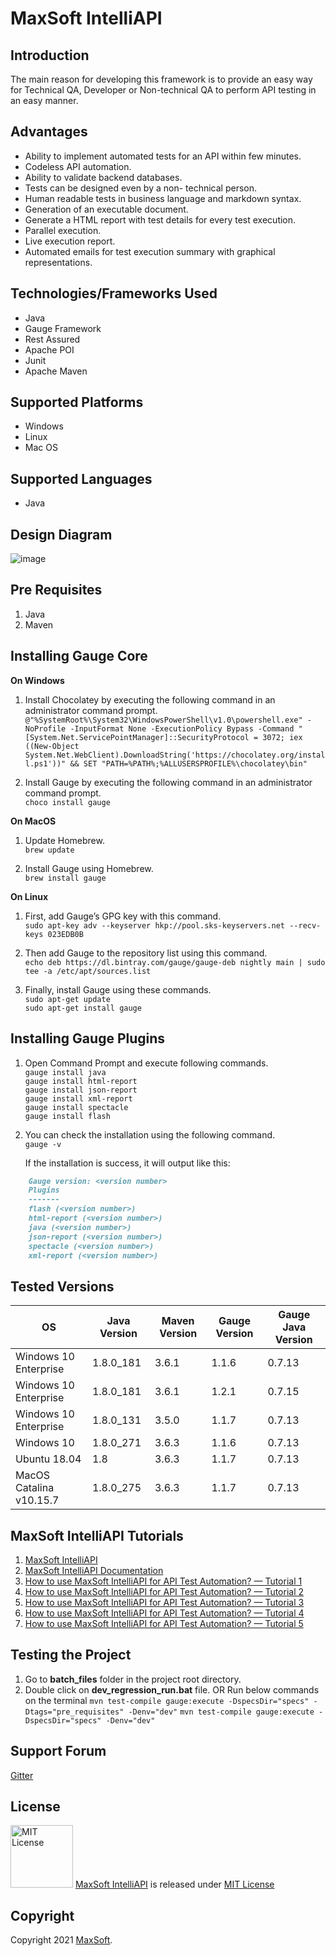 # MaxSoft IntelliAPI

## Introduction
The main reason for developing this framework is to provide an easy way for Technical QA, Developer or Non-technical QA to perform API testing in an easy manner.

## Advantages
- Ability to implement automated tests for an API within few minutes.
- Codeless API automation.
- Ability to validate backend databases.
- Tests can be designed even by a non- technical person.
- Human readable tests in business language and markdown syntax.
- Generation of an executable document.
- Generate a HTML report with test details for every test execution.
- Parallel execution.
- Live execution report.
- Automated emails for test execution summary with graphical representations.

## Technologies/Frameworks Used
- Java
- Gauge Framework
- Rest Assured
- Apache POI
- Junit
- Apache Maven

## Supported Platforms
- Windows
- Linux
- Mac OS

## Supported Languages
- Java

## Design Diagram
![image](https://user-images.githubusercontent.com/9147189/104115454-a1ed7d00-5335-11eb-9e23-0f75137068af.png)

## Pre Requisites
1. Java
2. Maven

## Installing Gauge Core
**On Windows**
1. Install Chocolatey by executing the following command in an administrator command prompt. \
`@"%SystemRoot%\System32\WindowsPowerShell\v1.0\powershell.exe" -NoProfile -InputFormat None -ExecutionPolicy Bypass -Command "[System.Net.ServicePointManager]::SecurityProtocol = 3072; iex ((New-Object System.Net.WebClient).DownloadString('https://chocolatey.org/install.ps1'))" && SET "PATH=%PATH%;%ALLUSERSPROFILE%\chocolatey\bin"`

2. Install Gauge by executing the following command in an administrator command prompt. \
`choco install gauge`

**On MacOS**
1. Update Homebrew. \
`brew update`

2. Install Gauge using Homebrew. \
`brew install gauge`

**On Linux**
1. First, add Gauge’s GPG key with this command. \
`sudo apt-key adv --keyserver hkp://pool.sks-keyservers.net --recv-keys 023EDB0B`

2. Then add Gauge to the repository list using this command. \
`echo deb https://dl.bintray.com/gauge/gauge-deb nightly main | sudo tee -a /etc/apt/sources.list`

3. Finally, install Gauge using these commands. \
`sudo apt-get update` \
`sudo apt-get install gauge`

## Installing Gauge Plugins
1. Open Command Prompt and execute following commands. \
`gauge install java` \
`gauge install html-report` \
`gauge install json-report` \
`gauge install xml-report` \
`gauge install spectacle` \
`gauge install flash`

2. You can check the installation using the following command. \
`gauge -v`

	If the installation is success, it will output like this:

```markdown
    Gauge version: <version number>
    Plugins
    -------
    flash (<version number>)
    html-report (<version number>)
    java (<version number>)
    json-report (<version number>)
    spectacle (<version number>)
    xml-report (<version number>)
```

## Tested Versions
| OS 			    | Java Version   | Maven Version | Gauge Version | Gauge Java Version |
| ------------------------- | -------------- | ------------- | ------------ | ------------------- |
| Windows 10 Enterprise     | 1.8.0_181      | 3.6.1 	     | 1.1.6 	    | 0.7.13		  |
| Windows 10 Enterprise     | 1.8.0_181      | 3.6.1 	     | 1.2.1 	    | 0.7.15		  |
| Windows 10 Enterprise     | 1.8.0_131      | 3.5.0 	     | 1.1.7 	    | 0.7.13		  |
| Windows 10 		    | 1.8.0_271      | 3.6.3 	     | 1.1.6	    | 0.7.13 		  |
| Ubuntu 18.04 		    | 1.8  	     | 3.6.3 	     | 1.1.7 	    | 0.7.13 		  |
| MacOS Catalina v10.15.7   | 1.8.0_275      | 3.6.3 	     | 1.1.7 	    | 0.7.13 		  |

## MaxSoft IntelliAPI Tutorials
1. [MaxSoft IntelliAPI](https://medium.com/@osanda.deshan/maxsoft-ata-framework-for-api-test-automation-9cffd25a0b15 "MaxSoft — IntelliAPI")
2. [MaxSoft IntelliAPI Documentation](https://medium.com/intelliapi/maxsoft-intelliapi-step-implementations-usages-5cb9150e0106)
3. [How to use MaxSoft IntelliAPI for API Test Automation? — Tutorial 1](https://medium.com/@osanda.deshan/how-to-use-maxsoft-ata-framework-for-api-test-automation-e5966185fa33 "How to use MaxSoft IntelliAPI for API Test Automation? — Tutorial 1")
4. [How to use MaxSoft IntelliAPI for API Test Automation? — Tutorial 2](https://medium.com/@osanda.deshan/how-to-use-maxsoft-ata-framework-for-api-test-automation-tutorial-2-53b50c613f42 "How to use MaxSoft IntelliAPI for API Test Automation? — Tutorial 2")
5. [How to use MaxSoft IntelliAPI for API Test Automation? — Tutorial 3](https://medium.com/@osanda.deshan/how-to-use-maxsoft-ata-framework-for-api-test-automation-tutorial-3-160f81e404f1 "How to use MaxSoft IntelliAPI for API Test Automation? — Tutorial 3")
6. [How to use MaxSoft IntelliAPI for API Test Automation? — Tutorial 4](https://medium.com/@osanda.deshan/how-to-use-maxsoft-ata-framework-for-api-test-automation-tutorial-4-5fb265ca5eaf "How to use MaxSoft IntelliAPI for API Test Automation? — Tutorial 4")
7. [How to use MaxSoft IntelliAPI for API Test Automation? — Tutorial 5](https://medium.com/@osanda.deshan/how-to-use-maxsoft-ata-framework-for-api-test-automation-tutorial-5-3b2c22328233 "How to use MaxSoft IntelliAPI for API Test Automation? — Tutorial 5")

## Testing the Project
1) Go to **batch_files** folder in the project root directory.
2) Double click on **dev_regression_run.bat** file.
OR
Run below commands on the terminal
`mvn test-compile gauge:execute -DspecsDir="specs" -Dtags="pre_requisites" -Denv="dev"`
`mvn test-compile gauge:execute -DspecsDir="specs" -Denv="dev"`

## Support Forum
[Gitter](https://gitter.im/MaxSoft-IntelliAPI/community)

## License
<img src="https://upload.wikimedia.org/wikipedia/commons/thumb/0/0b/License_icon-mit-2.svg/2000px-License_icon-mit-2.svg.png" alt="MIT License" width="100" height="100"/> [MaxSoft IntelliAPI](https://medium.com/intelliapi) is released under [MIT License](https://opensource.org/licenses/MIT)

## Copyright
Copyright 2021 [MaxSoft](https://maxsoftlk.github.io/).
